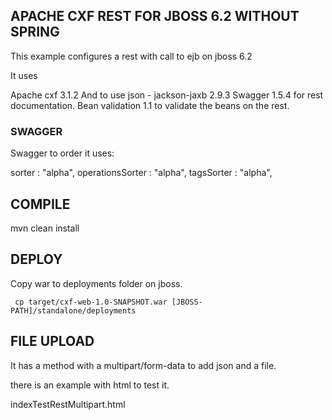 ## APACHE CXF REST FOR JBOSS 6.2 WITHOUT SPRING

This example configures a rest with call to ejb on jboss 6.2

It uses
 
Apache cxf 3.1.2 
And to use json - jackson-jaxb 2.9.3
Swagger 1.5.4 for rest documentation.
Bean validation 1.1 to validate the beans on the rest.


### SWAGGER

Swagger to order it uses:

  sorter : "alpha",
  operationsSorter : "alpha",
  tagsSorter : "alpha",




## COMPILE

mvn clean install

## DEPLOY

Copy war to deployments folder on jboss.

```
 cp target/cxf-web-1.0-SNAPSHOT.war [JBOSS-PATH]/standalone/deployments
```


## FILE UPLOAD

It has a method with a multipart/form-data to add json and a file.

there is an example with html to test it.

indexTestRestMultipart.html

